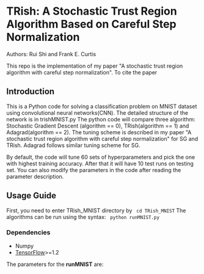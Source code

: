 # TRish: A Stochastic Trust Region Algorithm Based on Careful Step Normalization
Authors: Rui Shi and Frank E. Curtis

This repo is the implementation of my paper "A stochastic trust region algorithm with careful step normalization". To cite the paper

## Introduction
This is a Python code for solving a classification problem on MNIST dataset using convolutional neural networks(CNN). The detailed structure of the network is in trishMNIST.py  The python code will compare three algorithm: Stochastic Gradient Descent (algorithm == 0), TRish(algorithm == 1) and Adagrad(algorithm == 2). The tuning scheme is described in my paper "A stochastic trust region algorithm with careful step normalization" for SG and TRish. Adagrad follows similar tuning scheme for SG.

By default, the code will tune 60 sets of hyperparameters and pick the one with highest training accuracy. After that it will have 10 test runs on testing set. You can also modify the parameters in the code after reading the parameter description.




## Usage Guide
First, you need to enter TRish_MNIST directory by  ``` cd TRish_MNIST```
The algorithms can be run using the syntax: ``` python runMNIST.py```

### Dependencies
* Numpy
* [TensorFlow](https://www.tensorflow.org/)>=1.2

The parameters for the **runMNIST** are:
